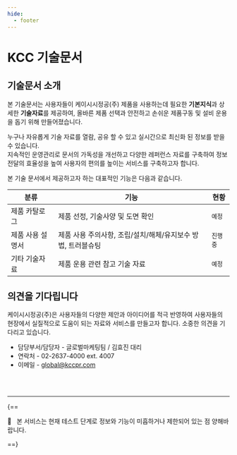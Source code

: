 ```yaml
---
hide:
  - footer
---
```


# KCC 기술문서

## 기술문서 소개
본 기술문서는 사용자들이 케이시시정공(주) 제품을 사용하는데 필요한 **기본지식**과 상세한 **기술자료**를 제공하여, 올바른 제품 선택과 안전하고 손쉬운 제품구동 및 설비 운용을 돕기 위해 만들어졌습니다.

누구나 자유롭게 기술 자료를 열람, 공유 할 수 있고 실시간으로 최신화 된 정보를 받을 수 있습니다. 
<br>지속적인 운영관리로 문서의 가독성을 개선하고 다양한 레퍼런스 자료를 구축하여 정보전달의 효율성을 높여 사용자의 편의를 높이는 서비스를 구축하고자 합니다.

본 기술 문서에서 제공하고자 하는 대표적인 기능은 다음과 같습니다.

| 분류             | 기능                                                         | 현황     |
| ---------------- | ------------------------------------------------------------ | -------- |
| 제품 카탈로그    | 제품 선정, 기술사양 및 도면 확인                             | `예정`   |
| 제품 사용 설명서 | 제품 사용 주의사항, 조립/설치/해체/유지보수 방법, 트러블슈팅 | `진행중` |
| 기타 기술자료    | 제품 운용 관련 참고 기술 자료                                | `예정`   |


## 의견을 기다립니다
케이시시정공(주)은 사용자들의 다양한 제안과 아이디어를 적극 반영하여 사용자들의 현장에서 실질적으로 도움이 되는 자료와 서비스를 만들고자 합니다. 소중한 의견을 기다리고 있습니다.

* 담당부서/담당자 - 글로벌마케팅팀 / 김효진 대리
* 연락처 - 02-2637-4000 ext. 4007
* 이메일 - global@kccpr.com

<br><br>

---

{==

:construction: &nbsp;
본 서비스는 현재 테스트 단계로 정보와 기능이 미흡하거나 제한되어 있는 점 양해바랍니다.

==}

<!--
- ==This was marked==
- ^^This was inserted^^
- ~~This was deleted~~ 


Text can be {--deleted--} and replacement text {++added++}. This can also be
combined into {~~one~>a single~~} operation. {==Highlighting==} is also
possible {>>and comments can be added inline<<}.

-->